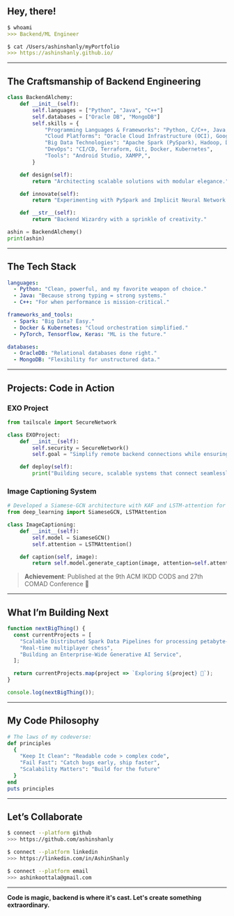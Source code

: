 ## Hey, there!

```markdown
$ whoami
>>> Backend/ML Engineer

$ cat /Users/ashinshanly/myPortfolio
>>> https://ashinshanly.github.io/
```

---

## The Craftsmanship of Backend Engineering

```python
class BackendAlchemy:
    def __init__(self):
        self.languages = ["Python", "Java", "C++"]
        self.databases = ["Oracle DB", "MongoDB"]
        self.skills = {
            "Programming Languages & Frameworks": "Python, C/C++, Java, Javascript, SQL, PL/SQL, JavaScript, Django, TensorFlow, PyTorch, Keras",
            "Cloud Platforms": "Oracle Cloud Infrastructure (OCI), Google Cloud Platform (GCP)",
            "Big Data Technologies": "Apache Spark (PySpark), Hadoop, Delta Lake",
            "DevOps": "CI/CD, Terraform, Git, Docker, Kubernetes",
            "Tools": "Android Studio, XAMPP,",
        }

    def design(self):
        return "Architecting scalable solutions with modular elegance."

    def innovate(self):
        return "Experimenting with PySpark and Implicit Neural Network Representations."

    def __str__(self):
        return "Backend Wizardry with a sprinkle of creativity."

ashin = BackendAlchemy()
print(ashin)
```

---

## The Tech Stack

```yaml
languages:
  - Python: "Clean, powerful, and my favorite weapon of choice."
  - Java: "Because strong typing = strong systems."
  - C++: "For when performance is mission-critical."

frameworks_and_tools:
  - Spark: "Big Data? Easy."
  - Docker & Kubernetes: "Cloud orchestration simplified."
  - PyTorch, Tensorflow, Keras: "ML is the future."

databases:
  - OracleDB: "Relational databases done right."
  - MongoDB: "Flexibility for unstructured data."
```

---

## Projects: Code in Action

### EXO Project
```python
from tailscale import SecureNetwork

class EXOProject:
    def __init__(self):
        self.security = SecureNetwork()
        self.goal = "Simplify remote backend connections while ensuring ironclad security."

    def deploy(self):
        print("Building secure, scalable systems that connect seamlessly!")
```

### Image Captioning System
```python
# Developed a Siamese-GCN architecture with KAF and LSTM-attention for image captioning
from deep_learning import SiameseGCN, LSTMAttention

class ImageCaptioning:
    def __init__(self):
        self.model = SiameseGCN()
        self.attention = LSTMAttention()

    def caption(self, image):
        return self.model.generate_caption(image, attention=self.attention)
```
> **Achievement**: Published at the 9th ACM IKDD CODS and 27th COMAD Conference 🎉

---

## What I’m Building Next

```javascript
function nextBigThing() {
  const currentProjects = [
    "Scalable Distributed Spark Data Pipelines for processing petabyte-scale data daily",
    "Real-time multiplayer chess",
    "Building an Enterprise-Wide Generative AI Service",
  ];

  return currentProjects.map(project => `Exploring ${project} 🚀`);
}

console.log(nextBigThing());
```

---

## My Code Philosophy

```ruby
# The laws of my codeverse:
def principles
  {
    "Keep It Clean": "Readable code > complex code",
    "Fail Fast": "Catch bugs early, ship faster",
    "Scalability Matters": "Build for the future"
  }
end
puts principles
```

---

## Let’s Collaborate

```bash
$ connect --platform github
>>> https://github.com/ashinshanly

$ connect --platform linkedin
>>> https://linkedin.com/in/AshinShanly

$ connect --platform email
>>> ashinkoottala@gmail.com
```

---

**Code is magic, backend is where it's cast. Let's create something extraordinary.**



